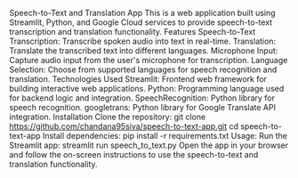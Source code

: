 Speech-to-Text and Translation App
This is a web application built using Streamlit, Python, and Google Cloud services to provide speech-to-text transcription and translation functionality.
Features
Speech-to-Text Transcription: Transcribe spoken audio into text in real-time.
Translation: Translate the transcribed text into different languages.
Microphone Input: Capture audio input from the user's microphone for transcription.
Language Selection: Choose from supported languages for speech recognition and translation.
Technologies Used
Streamlit: Frontend web framework for building interactive web applications.
Python: Programming language used for backend logic and integration.
SpeechRecognition: Python library for speech recognition.
googletrans: Python library for Google Translate API integration.
Installation
Clone the repository:
git clone https://github.com/chandana95siva/speech-to-text-app.git
cd speech-to-text-app
Install dependencies:
pip install -r requirements.txt
Usage:
Run the Streamlit app:
streamlit run speech_to_text.py
Open the app in your browser and follow the on-screen instructions to use the speech-to-text and translation functionality.
